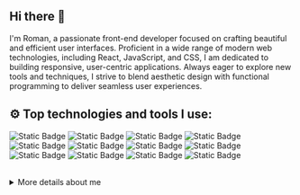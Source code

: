 ## Hi there 👋

I'm Roman, a passionate front-end developer focused on crafting beautiful and efficient user interfaces. Proficient in a wide range of modern web technologies, including React, JavaScript, and CSS, I am dedicated to building responsive, user-centric applications. Always eager to explore new tools and techniques, I strive to blend aesthetic design with functional programming to deliver seamless user experiences.
  
## ⚙️ Top technologies and tools I use:

![Static Badge](https://img.shields.io/badge/react-%2361DAFB?style=for-the-badge&logo=react&logoColor=black&logoSize=auto)
![Static Badge](https://img.shields.io/badge/javascript-%23F7DF1E?style=for-the-badge&logo=javascript&logoColor=black&logoSize=auto)
![Static Badge](https://img.shields.io/badge/typescript-%233178C6?style=for-the-badge&logo=typescript&logoColor=white&logoSize=auto)
![Static Badge](https://img.shields.io/badge/SCSS%2FSass-%23CC6699?style=for-the-badge&logo=sass&logoColor=white&logoSize=auto)
![Static Badge](https://img.shields.io/badge/tailwind-%2306B6D4?style=for-the-badge&logo=TailwindCSS&logoColor=white)
![Static Badge](https://img.shields.io/badge/styled_components-%23DB7093?style=for-the-badge&logo=StyledComponents&logoColor=white)
![Static Badge](https://img.shields.io/badge/CSS3-%231572B6?style=for-the-badge&logo=CSS3&logoColor=white&logoSize=auto)
![Static Badge](https://img.shields.io/badge/HTML5-%23E34F26?style=for-the-badge&logo=HTML5&logoColor=white&logoSize=auto)
![Static Badge](https://img.shields.io/badge/Next.JS-%23000000?style=for-the-badge&logo=next.js&logoColor=white)
![Static Badge](https://img.shields.io/badge/figma-%23F24E1E?style=for-the-badge&logo=figma&logoColor=white)
![Static Badge](https://img.shields.io/badge/cypress-%2369D3A7?style=for-the-badge&logo=cypress&logoColor=white)
![Static Badge](https://img.shields.io/badge/git-%23F05032?style=for-the-badge&logo=git&logoColor=white)

<br/>

<details>
  <summary>More details about me</summary>

## 👨‍💻 Things that helped me to grow professionally:

🏆 The Complete Web Development Bootcamp by App Brewery

🏆 The Complete JavaScript Course by Jonas Schmedtmann

🏆 Google UX Design Certificate Program by Google

🏆 Professional Scrum Master Certification by Scrum.org

🏆 Complete React Developer Course by ZTM

<br/>
<!--
## 🚀 Current projects & learnings
- Working on [Project Name]
- Learning [New Skill/Technology]
- Building [Product/Tool]

<br/>
-->

## 📊 Some stats:

[![GitHub Streak](https://streak-stats.demolab.com?user=cd-roman)](https://git.io/streak-stats)

<!--
![Top Langs](https://github-readme-stats.vercel.app/api/top-langs/?username=cd-roman&layout=compact)
![Top Langs](https://github-readme-stats.vercel.app/api/top-langs?username=cd-roman&layout=compact)
-->

</details>

<!--
**cd-roman/cd-roman** is a ✨ _special_ ✨ repository because its `README.md` (this file) appears on your GitHub profile.

Here are some ideas to get you started:

- 🔭 I’m currently working on ...
- 🌱 I’m currently learning ...
- 👯 I’m looking to collaborate on ...
- 🤔 I’m looking for help with ...
- 💬 Ask me about ...
- 📫 How to reach me: ...
- 😄 Pronouns: ...
- ⚡ Fun fact: ...
-->
